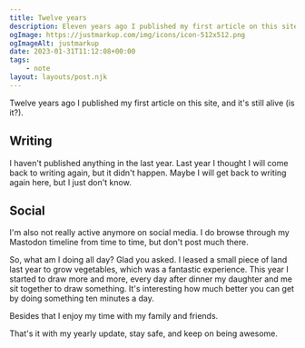 ```yaml
---
title: Twelve years
description: Eleven years ago I published my first article on this site, and it's still kind of alive
ogImage: https://justmarkup.com/img/icons/icon-512x512.png
ogImageAlt: justmarkup
date: 2023-01-31T11:12:08+00:00
tags:
    - note
layout: layouts/post.njk
---
```


Twelve years ago I published my first article on this site, and it's still alive (is it?).

## Writing

I haven't published anything in the last year. Last year I thought I will come back to writing again, but it didn't happen. Maybe I will get back to writing again here, but I just don't know.

## Social

I'm also not really active anymore on social media. I do browse through my Mastodon timeline from time to time, but don't post much there. 

So, what am I doing all day? Glad you asked. I leased a small piece of land last year to grow vegetables, which was a fantastic experience. This year I started to draw more and more, every day after dinner my daughter and me sit together to draw something. It's interesting how much better you can get by doing something ten minutes a day.

Besides that I enjoy my time with my family and friends.

That's it with my yearly update, stay safe, and keep on being awesome.